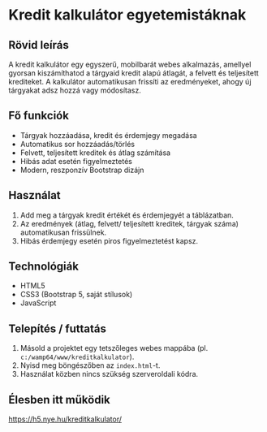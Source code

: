# Kredit kalkulátor egyetemistáknak

## Rövid leírás
A kredit kalkulátor egy egyszerű, mobilbarát webes alkalmazás, amellyel gyorsan kiszámíthatod a tárgyaid kredit alapú átlagát, a felvett és teljesített krediteket. A kalkulátor automatikusan frissíti az eredményeket, ahogy új tárgyakat adsz hozzá vagy módosítasz.

## Fő funkciók
- Tárgyak hozzáadása, kredit és érdemjegy megadása
- Automatikus sor hozzáadás/törlés
- Felvett, teljesített kreditek és átlag számítása
- Hibás adat esetén figyelmeztetés
- Modern, reszponzív Bootstrap dizájn

## Használat
1. Add meg a tárgyak kredit értékét és érdemjegyét a táblázatban.
2. Az eredmények (átlag, felvett/ teljesített kreditek, tárgyak száma) automatikusan frissülnek.
3. Hibás érdemjegy esetén piros figyelmeztetést kapsz.

## Technológiák
- HTML5
- CSS3 (Bootstrap 5, saját stílusok)
- JavaScript

## Telepítés / futtatás
1. Másold a projektet egy tetszőleges webes mappába (pl. `c:/wamp64/www/kreditkalkulator`).
2. Nyisd meg böngészőben az `index.html`-t.
3. Használat közben nincs szükség szerveroldali kódra.

## Élesben itt működik
https://h5.nye.hu/kreditkalkulator/
